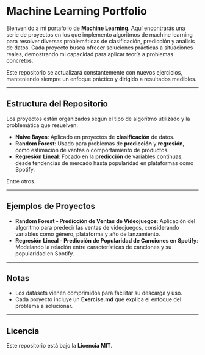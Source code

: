 # Machine Learning Portfolio

Bienvenido a mi portafolio de **Machine Learning**. Aquí encontrarás una serie de proyectos en los que implemento algoritmos de machine learning para resolver diversas problemáticas de clasificación, predicción y análisis de datos. Cada proyecto busca ofrecer soluciones prácticas a situaciones reales, demostrando mi capacidad para aplicar teoría a problemas concretos.

Este repositorio se actualizará constantemente con nuevos ejercicios, manteniendo siempre un enfoque práctico y dirigido a resultados medibles.

---

## Estructura del Repositorio

Los proyectos están organizados según el tipo de algoritmo utilizado y la problemática que resuelven:

- **Naive Bayes**: Aplicado en proyectos de **clasificación** de datos.
- **Random Forest**: Usado para problemas de **predicción** y **regresión**, como estimación de ventas o comportamiento de productos.
- **Regresión Lineal**: Focado en la **predicción** de variables continuas, desde tendencias de mercado hasta popularidad en plataformas como Spotify.

Entre otros.

---

## Ejemplos de Proyectos

- **Random Forest - Predicción de Ventas de Videojuegos**: Aplicación del algoritmo para predecir las ventas de videojuegos, considerando variables como género, plataforma y año de lanzamiento.
- **Regresión Lineal - Predicción de Popularidad de Canciones en Spotify**: Modelando la relación entre características de canciones y su popularidad en Spotify.

---

## Notas

- Los datasets vienen comprimidos para facilitar su descarga y uso.
- Cada proyecto incluye un **Exercise.md** que explica el enfoque del problema a solucionar.

---

## Licencia

Este repositorio está bajo la **Licencia MIT**.
